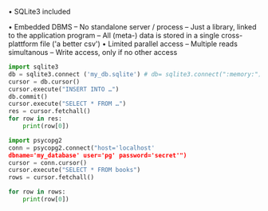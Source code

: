 

• SQLite3 included

• Embedded DBMS
– No standalone server / process
– Just a library, linked to the application program
– All (meta-) data is stored in a single cross-plattform file ('a better csv')
• Limited parallel access
– Multiple reads simultanous
– Write access, only if no other access


```python
import sqlite3
db = sqlite3.connect ('my_db.sqlite') # db= sqlite3.connect(":memory:")
cursor = db.cursor()
cursor.execute("INSERT INTO …")
db.commit()
cursor.execute("SELECT * FROM …")
res = cursor.fetchall()
for row in res:
    print(row[0])
```


```python
import psycopg2
conn = psycopg2.connect("host='localhost'
dbname='my_database' user='pg' password='secret'")
cursor = conn.cursor()
cursor.execute("SELECT * FROM books")
rows = cursor.fetchall()

for row in rows:
    print(row[0])


```

